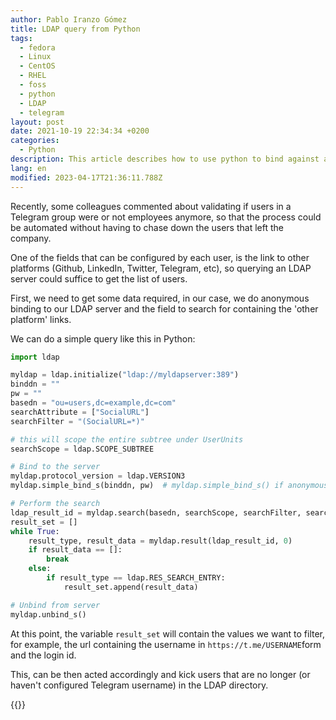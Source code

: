 ```yaml
---
author: Pablo Iranzo Gómez
title: LDAP query from Python
tags:
  - fedora
  - Linux
  - CentOS
  - RHEL
  - foss
  - python
  - LDAP
  - telegram
layout: post
date: 2021-10-19 22:34:34 +0200
categories:
  - Python
description: This article describes how to use python to bind against an LDAP server and perform queries
lang: en
modified: 2023-04-17T21:36:11.788Z
---
```


Recently, some colleagues commented about validating if users in a Telegram group were or not employees anymore, so that the process could be automated without having to chase down the users that left the company.

One of the fields that can be configured by each user, is the link to other platforms (Github, LinkedIn, Twitter, Telegram, etc), so querying an LDAP server could suffice to get the list of users.

First, we need to get some data required, in our case, we do anonymous binding to our LDAP server and the field to search for containing the 'other platform' links.

We can do a simple query like this in Python:

```py
import ldap

myldap = ldap.initialize("ldap://myldapserver:389")
binddn = ""
pw = ""
basedn = "ou=users,dc=example,dc=com"
searchAttribute = ["SocialURL"]
searchFilter = "(SocialURL=*)"

# this will scope the entire subtree under UserUnits
searchScope = ldap.SCOPE_SUBTREE

# Bind to the server
myldap.protocol_version = ldap.VERSION3
myldap.simple_bind_s(binddn, pw)  # myldap.simple_bind_s() if anonymous binding is desired

# Perform the search
ldap_result_id = myldap.search(basedn, searchScope, searchFilter, searchAttribute)
result_set = []
while True:
    result_type, result_data = myldap.result(ldap_result_id, 0)
    if result_data == []:
        break
    else:
        if result_type == ldap.RES_SEARCH_ENTRY:
            result_set.append(result_data)

# Unbind from server
myldap.unbind_s()
```

At this point, the variable `result_set` will contain the values we want to filter, for example, the url containing the username in `https://t.me/USERNAME`form and the login id.

This, can be then acted accordingly and kick users that are no longer (or haven't configured Telegram username) in the LDAP directory.

{{<enjoy>}}
